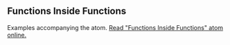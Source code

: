 ## Functions Inside Functions

Examples accompanying the atom.
[Read "Functions Inside Functions" atom online.](https://stepik.org/lesson/107900/step/1)
